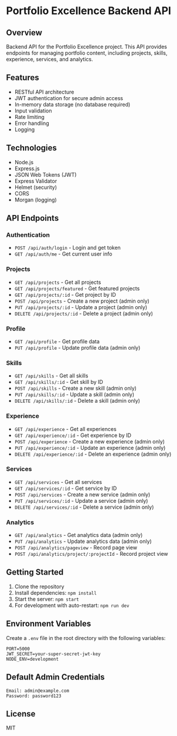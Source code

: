 # Portfolio Excellence Backend API

## Overview

Backend API for the Portfolio Excellence project. This API provides endpoints for managing portfolio content, including projects, skills, experience, services, and analytics.

## Features

- RESTful API architecture
- JWT authentication for secure admin access
- In-memory data storage (no database required)
- Input validation
- Rate limiting
- Error handling
- Logging

## Technologies

- Node.js
- Express.js
- JSON Web Tokens (JWT)
- Express Validator
- Helmet (security)
- CORS
- Morgan (logging)

## API Endpoints

### Authentication
- `POST /api/auth/login` - Login and get token
- `GET /api/auth/me` - Get current user info

### Projects
- `GET /api/projects` - Get all projects
- `GET /api/projects/featured` - Get featured projects
- `GET /api/projects/:id` - Get project by ID
- `POST /api/projects` - Create a new project (admin only)
- `PUT /api/projects/:id` - Update a project (admin only)
- `DELETE /api/projects/:id` - Delete a project (admin only)

### Profile
- `GET /api/profile` - Get profile data
- `PUT /api/profile` - Update profile data (admin only)

### Skills
- `GET /api/skills` - Get all skills
- `GET /api/skills/:id` - Get skill by ID
- `POST /api/skills` - Create a new skill (admin only)
- `PUT /api/skills/:id` - Update a skill (admin only)
- `DELETE /api/skills/:id` - Delete a skill (admin only)

### Experience
- `GET /api/experience` - Get all experiences
- `GET /api/experience/:id` - Get experience by ID
- `POST /api/experience` - Create a new experience (admin only)
- `PUT /api/experience/:id` - Update an experience (admin only)
- `DELETE /api/experience/:id` - Delete an experience (admin only)

### Services
- `GET /api/services` - Get all services
- `GET /api/services/:id` - Get service by ID
- `POST /api/services` - Create a new service (admin only)
- `PUT /api/services/:id` - Update a service (admin only)
- `DELETE /api/services/:id` - Delete a service (admin only)

### Analytics
- `GET /api/analytics` - Get analytics data (admin only)
- `PUT /api/analytics` - Update analytics data (admin only)
- `POST /api/analytics/pageview` - Record page view
- `POST /api/analytics/project/:projectId` - Record project view

## Getting Started

1. Clone the repository
2. Install dependencies: `npm install`
3. Start the server: `npm start`
4. For development with auto-restart: `npm run dev`

## Environment Variables

Create a `.env` file in the root directory with the following variables:

```env
PORT=5000
JWT_SECRET=your-super-secret-jwt-key
NODE_ENV=development
```

## Default Admin Credentials

```
Email: admin@example.com
Password: password123
```

## License

MIT 